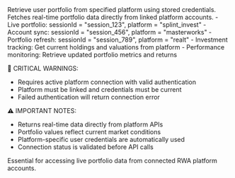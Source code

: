 <description>
Retrieve user portfolio from specified platform using stored credentials. Fetches real-time portfolio data directly from linked platform accounts.

<use-cases>
- Live portfolio: sessionId = "session_123", platform = "splint_invest"
- Account sync: sessionId = "session_456", platform = "masterworks"
- Portfolio refresh: sessionId = "session_789", platform = "realt"
- Investment tracking: Get current holdings and valuations from platform
- Performance monitoring: Retrieve updated portfolio metrics and returns
</use-cases>

🚨 CRITICAL WARNINGS:

- Requires active platform connection with valid authentication
- Platform must be linked and credentials must be current
- Failed authentication will return connection error

⚠️ IMPORTANT NOTES:

- Returns real-time data directly from platform APIs
- Portfolio values reflect current market conditions
- Platform-specific user credentials are automatically used
- Connection status is validated before API calls

Essential for accessing live portfolio data from connected RWA platform accounts.
</description>
